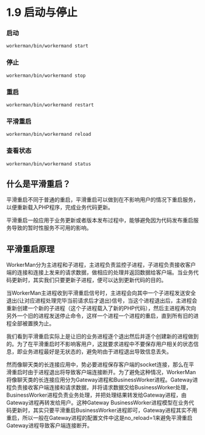 # 1.9 启动与停止

### 启动
```workerman/bin/workermand start```

### 停止
```workerman/bin/workermand stop```

### 重启
```workerman/bin/workermand restart```

### 平滑重启
```workerman/bin/workermand reload```

### 查看状态
```workerman/bin/workermand status```


## 什么是平滑重启？

平滑重启不同于普通的重启，平滑重启可以做到在不影响用户的情况下重启服务，以便重新载入PHP程序，完成业务代码更新。

平滑重启一般应用于业务更新或者版本发布过程中，能够避免因为代码发布重启服务导致的暂时性服务不可用的影响。

## 平滑重启原理

WorkerMan分为主进程和子进程，主进程负责监控子进程，子进程负责接收客户端的连接和连接上发来的请求数据，做相应的处理并返回数据给客户端。当业务代码更新时，其实我们只要更新子进程，便可以达到更新代码的目的。

当WorkerMan主进程收到平滑重启信号时，主进程会向其中一个子进程发送安全退出(让对应进程处理完毕当前请求后才退出)信号，当这个进程退出后，主进程会重新创建一个新的子进程（这个子进程载入了新的PHP代码），然后主进程再次向另外一个旧的进程发送停止命令，这样一个进程一个进程的重启，直到所有旧的进程全部被置换为止。

我们看到平滑重启实际上是让旧的业务进程逐个退出然后并逐个创建新的进程做到的。为了在平滑重启时不影响客用户，这就要求进程中不要保存用户相关的状态信息，即业务进程最好是无状态的，避免哟由于进程退出导致信息丢失。

然而像聊天类的长连接应用中，势必要进程保存客户端的socket连接，那么在平滑重启时由于进程退出将导致客户端连接断开。为了避免这种情况，WorkerMan将像聊天类的长连接应用分为Gateway进程和BusinessWorker进程。Gateway进程负责接收客户端连接和请求数据，并将请求数据交给BusinessWorker处理，BusinessWorker进程负责业务处理，并把处理结果转发给Gateway进程，由Gateway进程再转发给用户。这种Gateway BusinessWorker进程模型在业务代码更新时，其实只要平滑重启BusinessWorker进程即可，Gateway进程其实不用重启，所以一般在Gateway进程的配置文件中这是no_reload=1来避免平滑重启Gateway进程导致客户端连接断开。


